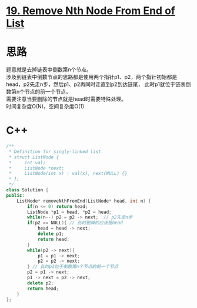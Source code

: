 # [19. Remove Nth Node From End of List](https://leetcode.com/problems/remove-nth-node-from-end-of-list/)
# 思路
题意就是去掉链表中倒数第n个节点。   
涉及到链表中倒数节点的思路都是使用两个指针p1、p2，两个指针初始都是head，p2先走n步，然后p1、p2再同时走直到p2到达链尾，
此时p1就位于链表倒数第n个节点的前一个节点。     
需要注意当要删除的节点就是head时需要特殊处理。    
时间复杂度O(N)，空间复杂度O(1)

# C++
``` C++
/**
 * Definition for singly-linked list.
 * struct ListNode {
 *     int val;
 *     ListNode *next;
 *     ListNode(int x) : val(x), next(NULL) {}
 * };
 */
class Solution {
public:
    ListNode* removeNthFromEnd(ListNode* head, int n) {
        if(n <= 0) return head;
        ListNode *p1 = head, *p2 = head;
        while(n--) p2 = p2 -> next;  // p2先走n步
        if(p2 == NULL){ // 此时删掉的应该是head
            head = head -> next;
            delete p1;
            return head;
        }
        while(p2 -> next){
            p1 = p1 -> next;
            p2 = p2 -> next;
        } // 此时p1位于倒数第n个节点的前一个节点
        p2 = p1 -> next;
        p1 -> next = p2 -> next;
        delete p2;
        return head;
    }
};
```
